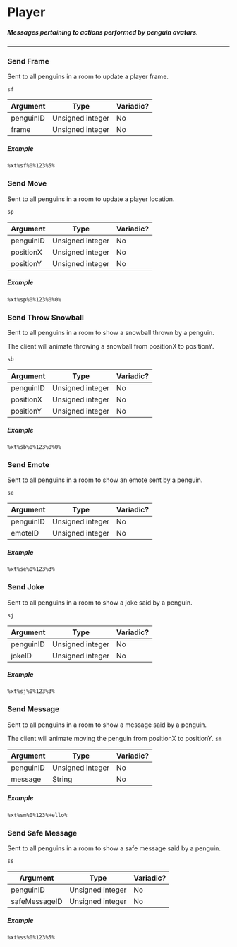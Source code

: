 # Player
##### Messages pertaining to actions performed by penguin avatars.
---
### Send Frame
Sent to all penguins in a room to update a player frame. 

`sf`

|Argument|Type|Variadic?|
|---|---|---|
|penguinID|Unsigned integer|No|
|frame|Unsigned integer|No|

##### Example
`%xt%sf%0%123%5%`

### Send Move
Sent to all penguins in a room to update a player location. 

`sp`

|Argument|Type|Variadic?|
|---|---|---|
|penguinID|Unsigned integer|No|
|positionX|Unsigned integer|No|
|positionY|Unsigned integer|No|

##### Example
`%xt%sp%0%123%0%0%`

### Send Throw Snowball
Sent to all penguins in a room to show a snowball thrown by a penguin. 

The client will animate throwing a snowball from positionX to positionY.

`sb`

|Argument|Type|Variadic?|
|---|---|---|
|penguinID|Unsigned integer|No|
|positionX|Unsigned integer|No|
|positionY|Unsigned integer|No|

##### Example
`%xt%sb%0%123%0%0%`


### Send Emote
Sent to all penguins in a room to show an emote sent by a penguin. 

`se`

|Argument|Type|Variadic?|
|---|---|---|
|penguinID|Unsigned integer|No|
|emoteID|Unsigned integer|No|

##### Example
`%xt%se%0%123%3%`

### Send Joke
Sent to all penguins in a room to show a joke said by a penguin. 

`sj`

|Argument|Type|Variadic?|
|---|---|---|
|penguinID|Unsigned integer|No|
|jokeID|Unsigned integer|No|

##### Example
`%xt%sj%0%123%3%`


### Send Message
Sent to all penguins in a room to show a message said by a penguin. 

The client will animate moving the penguin from positionX to positionY.
`sm`

|Argument|Type|Variadic?|
|---|---|---|
|penguinID|Unsigned integer|No|
|message|String|No|

##### Example
`%xt%sm%0%123%Hello%`


### Send Safe Message
Sent to all penguins in a room to show a safe message said by a penguin. 

`ss`

|Argument|Type|Variadic?|
|---|---|---|
|penguinID|Unsigned integer|No|
|safeMessageID|Unsigned integer|No|

##### Example
`%xt%ss%0%123%5%`
